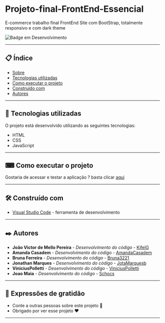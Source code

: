# Projeto-final-FrontEnd-Essencial

E-commerce trabalho final FrontEnd Site com BootStrap, totalmente responsivo e com dark theme

![Badge em Desenvolvimento](https://img.shields.io/static/v1?label=STATUS&message=EM%20DESENVOLVIMENTO&color=GREEN&style=for-the-badge)

--- 

## 📋 Índice

- [Sobre](#Projeto-final-FrontEnd-Essencial)
- [Tecnologias utilizadas](#-tecnologias-utilizadas)
- [Como executar o projeto](#-como-executar-o-projeto)
- [Construído com](#%EF%B8%8F-construído-com)
- [Autores](#%EF%B8%8F-autores)

--- 

## 🚀 Tecnologias utilizadas

O projeto está desenvolvido utilizando as seguintes tecnologias:

- HTML
- CSS
- JavaScript

--- 

## ⌨ Como executar o projeto

Gostaria de acessar e testar a aplicação ? basta clicar [aqui](https://kifel.github.io/Projeto-final-FrontEnd-Essencial/)

--- 

## 🛠️ Construído com

* [Visual Studio Code](https://code.visualstudio.com/) - ferramenta de desenvolvimento

--- 

## ✒️ Autores

* **João Victor de Mello Pereira** - *Desenvolvimento do código* - [KifelG](https://github.com/kifel)
* **Amanda Casadem** - *Desenvolvimento do código* - [AmandaCasadem](https://github.com/AmandaCasadem)
* **Bruna Ferreira** - *Desenvolvimento do código* - [Bruna3221](https://github.com/Bruna3221)
* **Jonathan Marques** - *Desenvolvimento do código* - [JotaMarquesb](https://github.com/JotaMarquesb)
* **ViniciusPolletti** - *Desenvolvimento do código* - [ViniciusPolletti](https://github.com/ViniciusPolletti)
* **Joao Maia** - *Desenvolvimento do código* - [Schocs](https://github.com/Schocs)

---
 
## 🎁 Expressões de gratidão

* Conte a outras pessoas sobre este projeto 📢
* Obrigado por ver esse projeto ❤️

--- 

